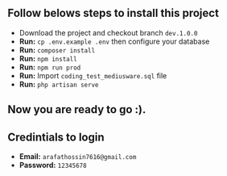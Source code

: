 ## Follow belows steps to install this project

-   Download the project and checkout branch `dev.1.0.0`
-   **Run:** `cp .env.example .env` then configure your database
-   **Run:** `composer install`
-   **Run:** `npm install`
-   **Run:** `npm run prod`
-   **Run:** Import `coding_test_mediusware.sql` file 
-   **Run:** `php artisan serve`

## Now you are ready to go :).

## Credintials to login

* __Email:__  ```arafathossin7616@gmail.com``` 
* __Password:__  ```12345678``` 


